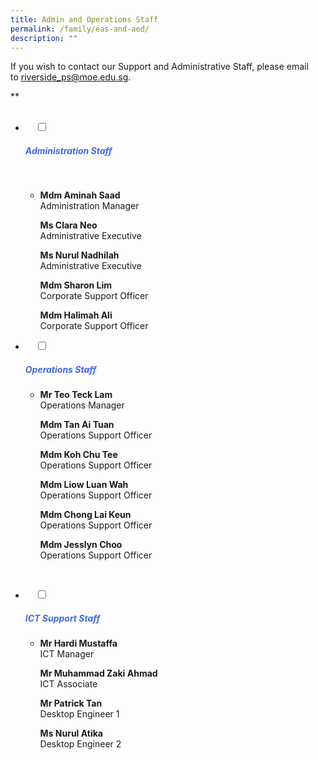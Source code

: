```yaml
---
title: Admin and Operations Staff
permalink: /family/eas-and-aed/
description: ""
---
```

If you wish to contact our Support and Administrative Staff, please email to [riverside\_ps@moe.edu.sg](mailto:riverside_ps@moe.edu.sg).

**  

<ul class="jekyllcodex\_accordion">
  <li>
    <input type="checkbox" id="accordion1">
		<label for="accordion1"><h5 style="color:RoyalBlue">Administration Staff</h5></label>

    <div>
			<ul>
				<li>
					<b>Mdm Aminah Saad</b><br>
Administration Manager

<b>Ms Clara Neo</b><br>
Administrative Executive

<b>Ms Nurul Nadhilah</b>   
Administrative Executive

<b>Mdm Sharon Lim</b><br>
Corporate Support Officer

<b>Mdm Halimah Ali</b>  
Corporate Support Officer</li>
			</ul>
		</div>
</li>
	<li>
    <input type="checkbox" id="accordion2">
    <label for="accordion2"><h5 style="color:RoyalBlue">Operations Staff</h5></label>
	<div>
		<ul>
			<li>
				
<b>Mr Teo Teck Lam</b>  
Operations Manager

<b>Mdm Tan Ai Tuan</b><br> 
Operations Support Officer

<b>Mdm Koh Chu Tee</b>  
Operations Support Officer

<b>Mdm Liow Luan Wah</b>  
Operations Support Officer

<b>Mdm Chong Lai Keun</b>  
Operations Support Officer

<b>Mdm Jesslyn Choo</b><br> 
Operations Support Officer</li>
			</ul>
    </div>
</li>
	<li>
    <input type="checkbox" id="accordion3">
    <label for="accordion3"><h5 style="color:RoyalBlue">ICT Support Staff</h5>
		<div>
			<ul>
				<li>
		
<b>Mr Hardi Mustaffa</b>  
ICT Manager

<b>Mr Muhammad Zaki Ahmad</b>   
ICT Associate

<b>Mr Patrick Tan</b>    
Desktop Engineer 1

<b>Ms Nurul Atika</b>    
Desktop Engineer 2</li>
			</ul>
		</div>
  </li>